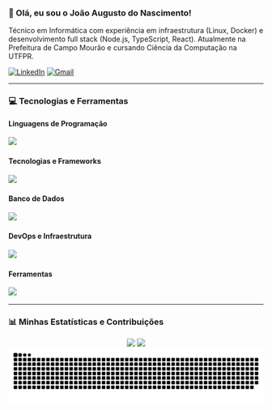 ### 👋 Olá, eu sou o João Augusto do Nascimento!

Técnico em Informática com experiência em infraestrutura (Linux, Docker) e desenvolvimento full stack (Node.js, TypeScript, React). Atualmente na Prefeitura de Campo Mourão e cursando Ciência da Computação na UTFPR.

[![LinkedIn](https://img.shields.io/badge/LinkedIn-0077B5?style=for-the-badge&logo=linkedin&logoColor=white)](https://linkedin.com/in/joão-do-nascimento/)
[![Gmail](https://img.shields.io/badge/Gmail-D14836?style=for-the-badge&logo=gmail&logoColor=white)](mailto:joao.an.221203@gmail.com)

---

### 💻 Tecnologias e Ferramentas

#### Linguagens de Programação
<img src="https://skillicons.dev/icons?i=c,cpp,java,ts,js,php,python&theme=dark" />

#### Tecnologias e Frameworks
<img src="https://skillicons.dev/icons?i=nodejs,react,nextjs,express,prisma,jest,bootstrap,tailwind,html,css&theme=dark" />

#### Banco de Dados
<img src="https://skillicons.dev/icons?i=postgresql,mysql,mongodb&theme=dark" />

#### DevOps e Infraestrutura
<img src="https://skillicons.dev/icons?i=linux,bash,nginx,docker,ubuntu&theme=dark" />

#### Ferramentas
<img src="https://skillicons.dev/icons?i=vscode,git,pycharm,postman&theme=dark" />

---

### 📊 Minhas Estatísticas e Contribuições

<div align="center">
  <img height="180em" src="https://github-readme-stats.vercel.app/api?username=JoaoAN2&show_icons=true&theme=dracula&include_all_commits=true&count_private=true"/>
  <img height="180em" src="https://github-readme-stats.vercel.app/api/top-langs/?username=JoaoAN2&layout=compact&langs_count=6&theme=dracula"/>
</div>

<div align="center">
  <picture>
    <source media="(prefers-color-scheme: dark)" srcset="https://raw.githubusercontent.com/JoaoAN2/JoaoAN2/output/joaoan2-github-contribution-dark.svg" />
    <source media="(prefers-color-scheme: light)" srcset="https://raw.githubusercontent.com/JoaoAN2/JoaoAN2/output/joaoan2-github-contribution.svg" />
    <img alt="github-snake" src="https://raw.githubusercontent.com/JoaoAN2/JoaoAN2/output/joaoan2-github-contribution.svg" />
  </picture>
</div>